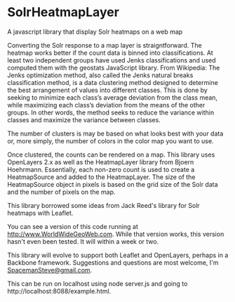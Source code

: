 # SolrHeatmapLayer
A javascript library that display Solr heatmaps on a web map

Converting the Solr response to a map layer is straigntforward.  The
heatmap works better if the count data is binned into classifications.
At least two independent groups have used Jenks classifications and
used computed them with the geostats JavaScript library.  From
Wikipedia:
The Jenks optimization method, also called the Jenks natural breaks
classification method, is a data clustering method designed to
determine the best arrangement of values into different classes. This
is done by seeking to minimize each class’s average deviation from the
class mean, while maximizing each class’s deviation from the means of
the other groups. In other words, the method seeks to reduce the
variance within classes and maximize the variance between classes. 

The number of clusters is may be based on what looks best with your
data or, more simply, the number of colors in the color map you want
to use.

Once clustered, the counts can be rendered on a map.  This library
uses OpenLayers 2.x as well as the HeatmapLayer library from Bjoern
Hoehrmann.  Essentially, each non-zero count is used to create a
HeatmapSource and added to the HeatmapLayer.  The size of the
HeatmapSource object in pixels is based on the grid size of the Solr
data and the number of pixels on the map.

This library borrowed some ideas from Jack Reed's library for Solr
heatmaps with Leaflet.

You can see a version of this code running at
http://www.WorldWideGeoWeb.com.  While that version works, this
version hasn't even been tested.  It will within a week or two.

This library will evolve to support both Leaflet and OpenLayers,
perhaps in a Backbone framework.  Suggestions and questions are most
welcome, I'm SpacemanSteve@gmail.com.

This can be run on localhost using node server.js and going to
http://localhost:8088/example.html.  

